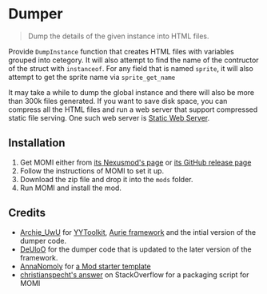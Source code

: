 # Dumper

> Dump the details of the given instance into HTML files.

Provide `DumpInstance` function that creates HTML files with variables grouped into cetegory. It will also attempt to
find the name of the contructor of the struct with `instanceof`. For any field that is named `sprite`, it will
also attempt to get the sprite name via `sprite_get_name`

It may take a while to dump the global instance and there will also be more than 300k files generated. If you want to save
disk space, you can compress all the HTML files and run a web server that support compressed static file serving. One such
web server is [Static Web Server](https://static-web-server.net/).

## Installation

1. Get MOMI either from [its Nexusmod's page](https://www.nexusmods.com/fieldsofmistria/mods/78) or [its GitHub release page](https://github.com/Garethp/Mods-of-Mistria-Installer/releases)
2. Follow the instructions of MOMI to set it up.
3. Download the zip file and drop it into the `mods` folder.
4. Run MOMI and install the mod.

## Credits

- [Archie_UwU](https://github.com/Archie-osu) for [YYToolkit](https://github.com/AurieFramework/YYToolkit), [Aurie framework](https://github.com/AurieFramework/Aurie) and the intial version of the dumper code.
- [DeUloO](https://github.com/DeUloO) for the dumper code that is updated to the later version of the framework.
- [AnnaNomoly](https://github.com/AnnaNomoly) for [a Mod starter template](https://github.com/AnnaNomoly/YYToolkit)
- [christianspecht's answer](https://stackoverflow.com/a/14792225/) on StackOverflow for a packaging script for MOMI

